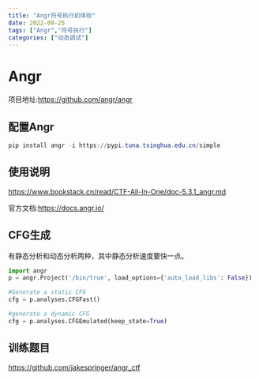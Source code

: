 ```yaml
---
title: "Angr符号执行初体验"
date: 2022-09-25
tags: ["Angr","符号执行"]
categories: ["动态调试"]
---
```


# Angr

项目地址:https://github.com/angr/angr

## 配置Angr

```powershell
pip install angr -i https://pypi.tuna.tsinghua.edu.cn/simple
```

## 使用说明

https://www.bookstack.cn/read/CTF-All-In-One/doc-5.3.1_angr.md

官方文档:https://docs.angr.io/



## CFG生成

有静态分析和动态分析两种，其中静态分析速度要快一点。

```python
import angr
p = angr.Project('/bin/true', load_options={'auto_load_libs': False})

#Generate a static CFG
cfg = p.analyses.CFGFast()

#generate a dynamic CFG
cfg = p.analyses.CFGEmulated(keep_state=True)
```

## 训练题目

https://github.com/jakespringer/angr_ctf
